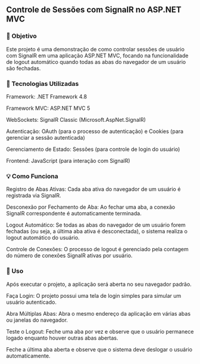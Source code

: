 ## Controle de Sessões com SignalR no ASP.NET MVC


### 🎯 Objetivo

Este projeto é uma demonstração de como controlar sessões de usuário com SignalR em uma aplicação ASP.NET MVC, focando na funcionalidade de logout automático quando todas as abas do navegador de um usuário são fechadas.


### 🚀 Tecnologias Utilizadas

Framework: .NET Framework 4.8

Framework MVC: ASP.NET MVC 5

WebSockets: SignalR Classic (Microsoft.AspNet.SignalR)

Autenticação: OAuth (para o processo de autenticação) e Cookies (para gerenciar a sessão autenticada)

Gerenciamento de Estado: Sessões (para controle de login do usuário)

Frontend: JavaScript (para interação com SignalR)


### 💡 Como Funciona

Registro de Abas Ativas: Cada aba ativa do navegador de um usuário é registrada via SignalR.

Desconexão por Fechamento de Aba: Ao fechar uma aba, a conexão SignalR correspondente é automaticamente terminada.

Logout Automático: Se todas as abas do navegador de um usuário forem fechadas (ou seja, a última aba ativa é desconectada), o sistema realiza o logout automático do usuário.

Controle de Conexões: O processo de logout é gerenciado pela contagem do número de conexões SignalR ativas por usuário.


### 📖 Uso

Após executar o projeto, a aplicação será aberta no seu navegador padrão.

Faça Login: O projeto possui uma tela de login simples para simular um usuário autenticado.

Abra Múltiplas Abas: Abra o mesmo endereço da aplicação em várias abas ou janelas do navegador.

Teste o Logout:
Feche uma aba por vez e observe que o usuário permanece logado enquanto houver outras abas abertas.

Feche a última aba aberta e observe que o sistema deve deslogar o usuário automaticamente.
